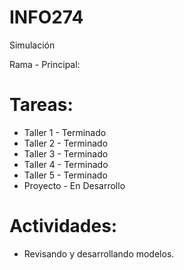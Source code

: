 # INFO274
Simulación

Rama - Principal:

# Tareas:

- Taller 1 - Terminado
- Taller 2 - Terminado
- Taller 3 - Terminado
- Taller 4 - Terminado
- Taller 5 - Terminado
- Proyecto - En Desarrollo

# Actividades:

- Revisando y desarrollando modelos.



